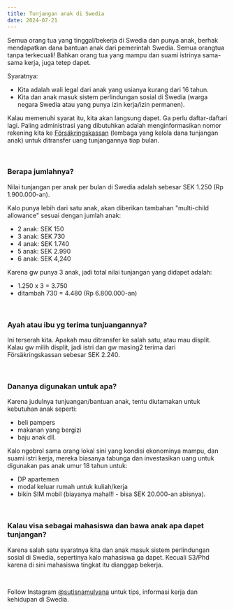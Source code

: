 ```yaml
---
title: Tunjangan anak di Swedia
date: 2024-07-21
---
```

Semua orang tua yang tinggal/bekerja di Swedia dan punya anak, berhak mendapatkan dana bantuan anak dari pemerintah Swedia. Semua orangtua tanpa terkecuali! Bahkan orang tua yang mampu dan suami istrinya sama-sama kerja, juga tetep dapet.

Syaratnya:
- Kita adalah wali legal dari anak yang usianya kurang dari 16 tahun.
- Kita dan anak masuk sistem  perlindungan sosial di Swedia (warga negara Swedia atau yang punya izin kerja/izin permanen).

Kalau memenuhi syarat itu, kita akan langsung dapet. Ga perlu daftar-daftari lagi. Paling administrasi yang dibutuhkan adalah menginformasikan nomor rekening kita ke [Försäkringskassan](https://www.forsakringskassan.se/privatperson/foralder/barnbidrag-och-flerbarnstillagg) (lembaga yang kelola dana tunjangan anak) untuk ditransfer uang tunjangannya tiap bulan.

&nbsp;
&nbsp;

### Berapa jumlahnya?
Nilai tunjangan per anak per bulan di Swedia adalah sebesar SEK 1.250 (Rp 1.900.000-an).

Kalo punya lebih dari satu anak, akan diberikan tambahan "multi-child allowance" sesuai dengan jumlah anak:
- 2 anak: SEK 150
- 3 anak: SEK 730
- 4 anak: SEK 1.740
- 5 anak: SEK 2.990
- 6 anak: SEK 4,240

Karena gw punya 3 anak, jadi total nilai tunjangan yang didapet adalah:
- 1.250 x 3 = 3.750
- ditambah 730 = 4.480 (Rp 6.800.000-an)

&nbsp;
&nbsp;

### Ayah atau ibu yg terima tunjuangannya?
Ini terserah kita. Apakah mau ditransfer ke salah satu, atau mau displit. Kalau gw milih displit, jadi istri dan gw masing2 terima dari Försäkringskassan sebesar SEK 2.240.

&nbsp;
&nbsp;

### Dananya digunakan untuk apa?
Karena judulnya tunjuangan/bantuan anak, tentu diutamakan untuk kebutuhan anak seperti:
- beli pampers
- makanan yang bergizi
- baju anak dll.

Kalo ngobrol sama orang lokal sini yang kondisi ekonominya mampu, dan suami istri kerja, mereka biasanya tabunga dan investasikan uang untuk digunakan pas anak umur 18 tahun untuk:
- DP apartemen
- modal keluar rumah untuk kuliah/kerja
- bikin SIM mobil (biayanya mahal!! - bisa SEK 20.000-an abisnya).

&nbsp;
&nbsp;

### Kalau visa sebagai mahasiswa dan bawa anak apa dapet tunjangan?
Karena salah satu syaratnya kita dan anak masuk sistem  perlindungan sosial di Swedia, sepertinya kalo mahasiswa ga dapet. Kecuali S3/Phd karena di sini mahasiswa tingkat itu dianggap bekerja.

&nbsp;

Follow Instagram [@sutisnamulyana](https://www.instagram.com/sutisnamulyana/) untuk tips, informasi kerja dan kehidupan di Swedia.